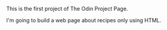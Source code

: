 This is the first project of The Odin Project Page.

I'm going to build a web page about recipes only using HTML.